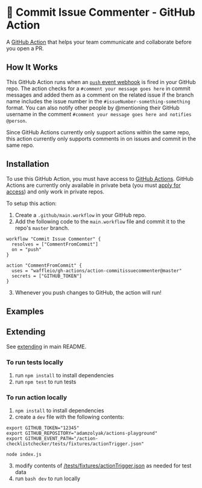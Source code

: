 # 💬 Commit Issue Commenter - GitHub Action

A [GitHub Action](https://github.com/features/actions) that helps your team communicate and collaborate before you open a PR. 

## How It Works

This GitHub Action runs when an [`push` event webhook](https://developer.github.com/v3/activity/events/types/#pushevent) is fired in your GitHub repo.  The action checks for a `#comment your message goes here` in commit messages and added them as a comment on the related issue if the branch name includes the issue number in the `#issueNumber-something-something` format.  You can also notify other people by @mentioning their GitHub username in the comment `#comment your message goes here and notifies @person`.

Since GitHub Actions currently only support actions within the same repo, this action currently only supports comments in on issues and commit in the same repo.

## Installation

To use this GitHub Action, you must have access to [GitHub Actions](https://github.com/features/actions).  GitHub Actions are currently only available in private beta (you must [apply for access](https://github.com/features/actions)) and only work in private repos.

To setup this action:
1. Create a `.github/main.workflow` in your GitHub repo.
2. Add the following code to the `main.workflow` file and commit it to the repo's `master` branch.
```
workflow "Commit Issue Commenter" {
  resolves = ["CommentFromCommit"]
  on = "push"
}

action "CommentFromCommit" {
  uses = "waffleio/gh-actions/action-commitissuecommenter@master"
  secrets = ["GITHUB_TOKEN"]
}
```
3. Whenever you push changes to GitHub, the action will run!

## Examples

## Extending

See [extending](../README.md#extending) in main README.

### To run tests locally

1. run `npm install` to install dependencies
2. run `npm test` to run tests

### To run action locally

1. `npm install` to install dependencies
2. create a `dev` file with the following contents:
```
export GITHUB_TOKEN="12345"
export GITHUB_REPOSITORY="adamzolyak/actions-playground"
export GITHUB_EVENT_PATH="/action-checklistchecker/tests/fixtures/actionTrigger.json"

node index.js
```
3. modify contents of [/tests/fixtures/actionTrigger.json](./tests/fixtures/actionTrigger.json) as needed for test data
4. run `bash dev` to run locally
